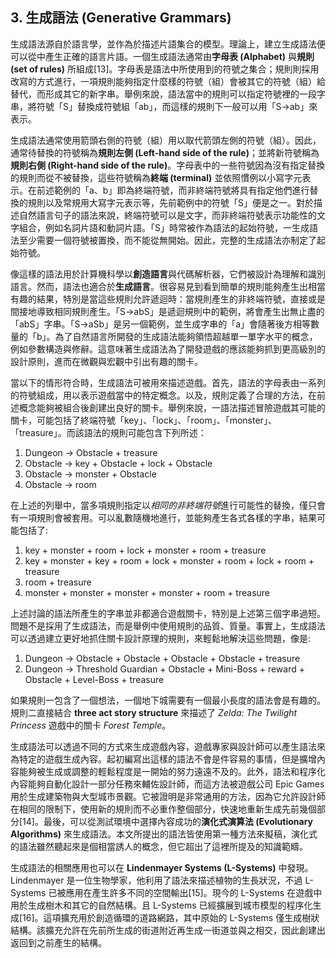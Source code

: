 ## 3. 生成語法 (Generative Grammars)

生成語法源自於語言學，並作為於描述片語集合的模型。理論上，建立生成語法便可以從中產生正確的語言片語。一個生成語法通常由**字母表 (Alphabet)** 與**規則 (set of rules)** 所組成[13]。字母表是語法中所使用到的符號之集合；規則則採用改寫的方式進行，一項規則能夠指定什麼樣的符號（組）會被其它的符號（組）給替代，而形成其它的新字串。舉例來說，語法當中的規則可以指定符號裡的一段字串，將符號「S」替換成符號組「ab」，而這樣的規則下一般可以用「S→ab」來表示。

生成語法通常使用箭頭右側的符號（組）用以取代箭頭左側的符號（組）。因此，通常待替換的符號稱為**規則左側 (Left-hand side of the rule)**；並將新符號稱為**規則右側 (Right-hand side of the rule)**。字母表中的一些符號因為沒有指定替換的規則而從不被替換，這些符號稱為**終端 (terminal)** 並依照慣例以小寫字元表示。在前述範例的「a、b」即為終端符號，而非終端符號將具有指定他們進行替換的規則以及常規用大寫字元表示等，先前範例中的符號「S」便是之一。對於描述自然語言句子的語法來說，終端符號可以是文字，而非終端符號表示功能性的文字組合，例如名詞片語和動詞片語。「S」時常被作為語法的起始符號，一生成語法至少需要一個符號被置換，而不能從無開始。因此，完整的生成語法亦制定了起始符號。

像這樣的語法用於計算機科學以**創造語言**與代碼解析器，它們被設計為理解和識別語言。然而，語法也適合於**生成語言**。很容易見到看到簡單的規則能夠產生出相當有趣的結果，特別是當這些規則允許遞迴時：當規則產生的非終端符號，直接或是間接地導致相同規則產生。「S→abS」是遞迴規則中的範例，將會產生出無止盡的「abS」字串。「S→aSb」是另一個範例，並生成字串的「a」會隨著後方相等數量的「b」。為了自然語言所開發的生成語法能夠領悟超越單一單字水平的概念，例如參數構造與修辭。這意味著生成語法為了開發遊戲的應該能夠抓到更高級別的設計原則，進而在微觀與宏觀中引出有趣的關卡。

當以下的情形符合時，生成語法可被用來描述遊戲。首先，語法的字母表由一系列的符號組成，用以表示遊戲當中的特定概念。以及，規則定義了合理的方法，在前述概念能夠被組合後創建出良好的關卡。舉例來說，一語法描述冒險遊戲其可能的關卡，可能包括了終端符號「key」、「lock」、「room」、「monster」、「treasure」。而該語法的規則可能包含下列所述：

1. Dungeon → Obstacle + treasure
2. Obstacle → key + Obstacle + lock + Obstacle
3. Obstacle → monster + Obstacle
4. Obstacle → room

在上述的列舉中，當多項規則指定以*相同的非終端符號*進行可能性的替換，僅只會有一項規則會被套用。可以亂數隨機地進行，並能夠產生各式各樣的字串，結果可能包括了:

1. key + monster + room + lock + monster + room + treasure
2. key + monster + key + room + lock + monster + room + lock + room + treasure
3. room + treasure
4. monster + monster + monster + monster + room + treasure
 
上述討論的語法所產生的字串並非都適合遊戲關卡，特別是上述第三個字串過短。問題不是採用了生成語法，而是舉例中使用規則的品質、質量。事實上，生成語法可以透過建立更好地抓住關卡設計原理的規則，來輕鬆地解決這些問題，像是:

1. Dungeon → Obstacle + Obstacle + Obstacle + Obstacle + treasure
2. Dungeon → Threshold Guardian + Obstacle + Mini-Boss + reward + Obstacle + Level-Boss + treasure

如果規則一包含了一個想法，一個地下城需要有一個最小長度的語法會是有趣的。規則二直接結合 **three act story structure** 來描述了 *Zelda: The Twilight Princess* 遊戲中的關卡 *Forest Temple*。

生成語法可以透過不同的方式來生成遊戲內容，遊戲專家與設計師可以產生語法來為特定的遊戲生成內容。起初編寫出這樣的語法不會是件容易的事情，但是擴增內容能夠被生成或調整的輕鬆程度是一開始的努力遠遠不及的。此外，語法和程序化內容能夠自動化設計一部分任務來輔佐設計師，而這方法被遊戲公司 Epic Games 用於生成建築物與大型城市景觀。它被證明是非常通用的方法，因為它允許設計師在相同的限制下，使用新的規則而不必重作整個部分，快速地重新生成先前幾個部分[14]。最後，可以從測試環境中選擇內容成功的**演化式演算法 (Evolutionary Algorithms)** 來生成語法。本文所提出的語法皆使用第一種方法來擬稿，演化式的語法雖然聽起來是個相當誘人的概念，但它超出了這裡所提及的知識範疇。

生成語法的相關應用也可以在 **Lindenmayer Systems (L-Systems)** 中發現。Lindenmayer 是一位生物學家，他利用了語法來描述植物的生長狀況，不過 L-Systems 已被應用在產生許多不同的空間輸出[15]。現今的 L-Systems 在遊戲中用於生成樹木和其它的自然結構。且 L-Systems 已經擴展到城市模型的程序化生成[16]。這項擴充用於創造循環的道路網路，其中原始的 L-Systems 僅生成樹狀結構。該擴充允許在先前所生成的街道附近再生成一街道並與之相交，因此創建出返回到之前產生的結構。